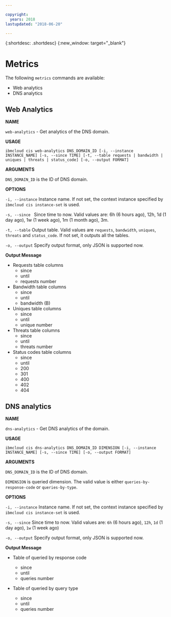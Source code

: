```yaml
---

copyright:
  years: 2018
lastupdated: "2018-06-20"

---
```


{:shortdesc: .shortdesc}
{:new_window: target="_blank"}

# Metrics

The following `metrics` commands are available:

* Web analytics
* DNS analytics

## Web Analytics
**NAME**

   `web-analytics` - Get analytics of the DNS domain.

**USAGE**

   `ibmcloud cis web-analytics DNS_DOMAIN_ID [-i, --instance INSTANCE_NAME] [-s, --since TIME] [-t, --table requests | bandwidth | uniques | threats | status_code] [-o, --output FORMAT]`

**ARGUMENTS**

   `DNS_DOMAIN_ID` is the ID of DNS domain.

**OPTIONS**

   `-i, --instance`  Instance name. If not set, the context instance specified by `ibmcloud cis instance-set` is used.

   `-s, --since `    Since time to now. Valid values are: 6h (6 hours ago), 12h, 1d (1 day ago), 1w (1 week ago), 1m (1 month ago), 3m.

   `-t, --table`     Output table. Valid values are `requests`, `bandwidth`, `uniques`, `threats` and `status_code`. If not set, it outputs all the tables.

   `-o, --output`    Specify output format, only JSON is supported now.

**Output Message**

  * Requests table columns
    * since
    * until
    * requests number
  * Bandwidth table columns  
    * since
    * until
    * bandwidth (B)      
  * Uniques table columns
    * since
    * until
    * unique number
  * Threats table columns
    * since
    * until
    * threats number
  * Status codes table columns
    * since
    * until
    * 200
    * 301
    * 400
    * 402
    * 404

## DNS analytics
**NAME**

   `dns-analytics` - Get DNS analytics of the domain.

**USAGE**

   `ibmcloud cis dns-analytics DNS_DOMAIN_ID DIMENSION [-i, --instance INSTANCE_NAME] [-s, --since TIME] [-o, --output FORMAT]`

**ARGUMENTS**

   `DNS_DOMAIN_ID` is the ID of DNS domain.

   `DIMENSION` is queried dimension. The valid value is either `queries-by-response-code` or `queries-by-type`.

**OPTIONS**

   `-i, --instance`  Instance name. If not set, the context instance specified by `ibmcloud cis instance-set` is used.

   `-s, --since` Since time to now. Valid values are: `6h` (6 hours ago), `12h`, `1d` (1 day ago), `1w` (1 week ago)

   `-o, --output`  Specify output format, only JSON is supported now.


**Output Message**
   * Table of queried by response code
     * since
     * until
     * queries number

   * Table of queried by query type
     * since
     * until
     * queries number
